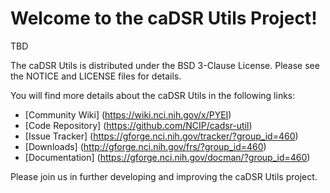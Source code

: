 Welcome to the caDSR Utils Project!
=====================================
TBD

The caDSR Utils is distributed under the BSD 3-Clause License.
Please see the NOTICE and LICENSE files for details.

You will find more details about the caDSR Utils in the following links:

 * [Community Wiki] (https://wiki.nci.nih.gov/x/PYEI)
 * [Code Repository] (https://github.com/NCIP/cadsr-util)
 * [Issue Tracker] (https://gforge.nci.nih.gov/tracker/?group_id=460)
 * [Downloads] (http://gforge.nci.nih.gov/frs/?group_id=460)
 * [Documentation] (https://gforge.nci.nih.gov/docman/?group_id=460)
 

Please join us in further developing and improving the caDSR Utils project.
